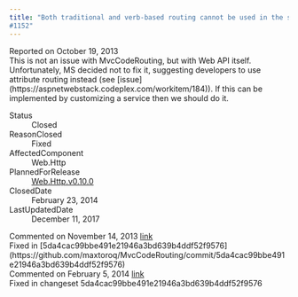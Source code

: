 ```yaml
---
title: "Both traditional and verb-based routing cannot be used in the same ApiController
#1152"
---
```

<div class="issue-report">
   <div class="issue-header">Reported on 
      <time datetime="2013-10-19T21:37:49.287-07:00" title="2013-10-19T21:37:49.287-07:00">October 19, 2013</time>
   </div>
   <div class="issue-message" markdown="1">This is not an issue with MvcCodeRouting, but with Web API itself. Unfortunately, MS decided not to fix it, suggesting developers to use attribute routing instead (see [issue](https://aspnetwebstack.codeplex.com/workitem/184)). If this can be implemented by customizing a service then we should do it.
      
   </div>
   <div class="issue-footer">
      <dl>
         <dt>Status</dt>
         <dd>Closed</dd>
         <dt>ReasonClosed</dt>
         <dd>Fixed</dd>
         <dt>AffectedComponent</dt>
         <dd>Web.Http</dd>
         <dt>PlannedForRelease</dt>
         <dd><a href="https://github.com/maxtoroq/MvcCodeRouting/releases/tag/Web.Http.v0.10.0">Web.Http.v0.10.0</a></dd>
         <dt>ClosedDate</dt>
         <dd>
            <time datetime="2014-02-23T19:26:56.157-08:00" title="2014-02-23T19:26:56.157-08:00">February 23, 2014</time>
         </dd>
         <dt>LastUpdatedDate</dt>
         <dd>
            <time datetime="2017-12-11T02:15:56.247-08:00" title="2017-12-11T02:15:56.247-08:00">December 11, 2017</time>
         </dd>
      </dl>
   </div>
</div>
<div id="post123099" class="issue-comment">
   <div class="issue-header">Commented on 
      <time datetime="2013-11-14T19:47:03.09-08:00" title="2013-11-14T19:47:03.09-08:00">November 14, 2013</time> <a href="#post123099" class="post-link">link</a></div>
   <div class="issue-message" markdown="1">Fixed in [5da4cac99bbe491e21946a3bd639b4ddf52f9576](https://github.com/maxtoroq/MvcCodeRouting/commit/5da4cac99bbe491e21946a3bd639b4ddf52f9576)
      
   </div>
</div>
<div id="post132722" class="issue-comment">
   <div class="issue-header">Commented on 
      <time datetime="2014-02-05T11:42:29.323-08:00" title="2014-02-05T11:42:29.323-08:00">February 5, 2014</time> <a href="#post132722" class="post-link">link</a></div>
   <div class="issue-message" markdown="1">Fixed in changeset 5da4cac99bbe491e21946a3bd639b4ddf52f9576
      
   </div>
</div>